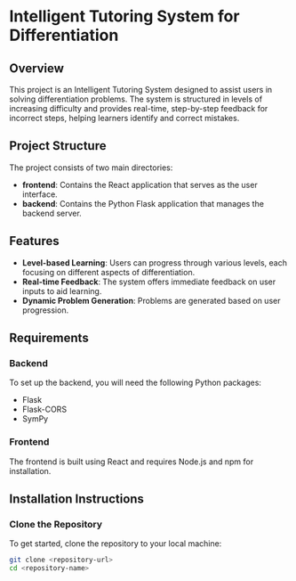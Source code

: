 # Intelligent Tutoring System for Differentiation

## Overview
This project is an Intelligent Tutoring System designed to assist users in solving differentiation problems. The system is structured in levels of increasing difficulty and provides real-time, step-by-step feedback for incorrect steps, helping learners identify and correct mistakes.

## Project Structure
The project consists of two main directories:

- **frontend**: Contains the React application that serves as the user interface.
- **backend**: Contains the Python Flask application that manages the backend server.

## Features
- **Level-based Learning**: Users can progress through various levels, each focusing on different aspects of differentiation.
- **Real-time Feedback**: The system offers immediate feedback on user inputs to aid learning.
- **Dynamic Problem Generation**: Problems are generated based on user progression.

## Requirements

### Backend
To set up the backend, you will need the following Python packages:

- Flask
- Flask-CORS
- SymPy

### Frontend
The frontend is built using React and requires Node.js and npm for installation.

## Installation Instructions

### Clone the Repository
To get started, clone the repository to your local machine:

```bash
git clone <repository-url>
cd <repository-name>
